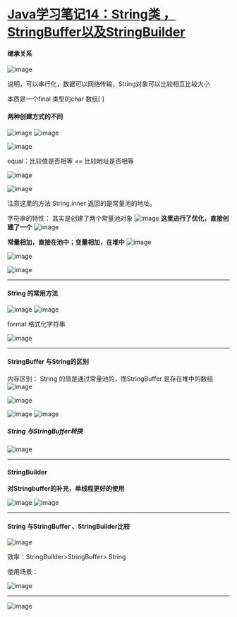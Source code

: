 # [Java学习笔记14：String类 ，StringBuffer以及StringBuilder](https://github.com/QiYongchuan/MyGitBlog/issues/90)

#### 继承关系

![image](https://github.com/QiYongchuan/MyGitBlog/assets/105039020/e055865d-2ff8-41c3-913d-94e306bccefc)

说明，可以串行化，数据可以网络传输，String对象可以比较相互比较大小

本质是一个final 类型的char 数组[ ]

#### 两种创建方式的不同

![image](https://github.com/QiYongchuan/MyGitBlog/assets/105039020/a3c9bad4-cc97-467c-857c-71503730df20)
![image](https://github.com/QiYongchuan/MyGitBlog/assets/105039020/e83681d6-5375-464f-b0b3-e209d74b4e6c)

![image](https://github.com/QiYongchuan/MyGitBlog/assets/105039020/3eb29267-14f1-48bf-8164-a21075de270c)


equal：比较值是否相等
== 比较地址是否相等

![image](https://github.com/QiYongchuan/MyGitBlog/assets/105039020/5ddfe772-2ddb-43c8-a547-e255d137d145)

![image](https://github.com/QiYongchuan/MyGitBlog/assets/105039020/af2873b3-9dfb-4866-87ab-6aa4fcf2c7c0)

注意这里的方法  String.inner  返回的是常量池的地址。


字符串的特性：
其实是创建了两个常量池对象
![image](https://github.com/QiYongchuan/MyGitBlog/assets/105039020/6054a501-9ab8-48c9-97f4-cd859ede7f2c)
**这里进行了优化，直接创建了一个**
![image](https://github.com/QiYongchuan/MyGitBlog/assets/105039020/d4028aae-1885-404e-b5e7-12aaf6a6c2ac)

**常量相加，直接在池中；变量相加，在堆中**
![image](https://github.com/QiYongchuan/MyGitBlog/assets/105039020/c1d47706-1087-450b-b000-9e3f6b3d40ab)

![image](https://github.com/QiYongchuan/MyGitBlog/assets/105039020/b4170a28-8027-4108-a04a-91c0e23da88c)


![image](https://github.com/QiYongchuan/MyGitBlog/assets/105039020/f89beb90-7214-4501-8393-776355aae8c9)




---

#### String 的常用方法

![image](https://github.com/QiYongchuan/MyGitBlog/assets/105039020/d665c5b5-364c-4ce1-8448-132acc4bdc2e)
![image](https://github.com/QiYongchuan/MyGitBlog/assets/105039020/d80d89ca-0869-44cf-8f99-27df55ca273b)


format 格式化字符串

![image](https://github.com/QiYongchuan/MyGitBlog/assets/105039020/586edf6f-a43e-49c7-aad1-da0c7694b5e0)


---

#### StringBuffer 与String的区别


内存区别：
String 的值是通过常量池的，而StringBuffer 是存在堆中的数组
![image](https://github.com/QiYongchuan/MyGitBlog/assets/105039020/624bd8da-de8c-4c14-b250-0e27ea27ee00)

![image](https://github.com/QiYongchuan/MyGitBlog/assets/105039020/e25b98be-5428-48a9-97ef-c06ce60ad5a5)


![image](https://github.com/QiYongchuan/MyGitBlog/assets/105039020/abf76d85-0268-43d2-a773-680f5fea4cab)
![image](https://github.com/QiYongchuan/MyGitBlog/assets/105039020/0328d148-d65a-4698-abad-7acbbc988457)

##### String 与StringBuffer转换
![image](https://github.com/QiYongchuan/MyGitBlog/assets/105039020/0871cedf-1454-4a44-8d7b-2e3b683688c7)


---

#### StringBuilder

**对Stringbuffer的补充，单线程更好的使用**

![image](https://github.com/QiYongchuan/MyGitBlog/assets/105039020/2159ce65-f2e6-40e4-825e-1d800eb0a74e)
![image](https://github.com/QiYongchuan/MyGitBlog/assets/105039020/8bd163c8-5dc8-43e8-9145-be046e0cf1b8)


---

####  String 与StringBuffer 、StringBuilder比较
![image](https://github.com/QiYongchuan/MyGitBlog/assets/105039020/f84f2f74-2d95-4b48-9048-599aea2f84cb)

效率：StringBuilder>StringBuffer> String

使用场景：

![image](https://github.com/QiYongchuan/MyGitBlog/assets/105039020/8c90d9d4-d0dd-424d-b237-29cea8096cef)


---

![image](https://github.com/QiYongchuan/MyGitBlog/assets/105039020/89b01b13-0901-41f0-8dca-0c0138eed523)
